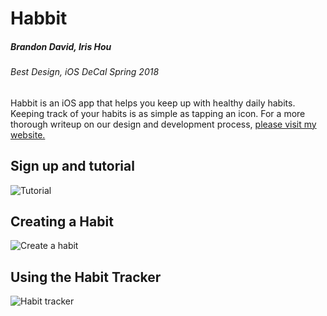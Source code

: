 # Habbit
##### Brandon David, Iris Hou
###### Best Design, iOS DeCal Spring 2018

Habbit is an iOS app that helps you keep up with healthy daily habits. Keeping track of your habits is as simple as tapping an icon. For a more thorough writeup on our design and development process, [please visit my website.](https://brandonhudavid.github.io/habbit.html)

## Sign up and tutorial 
![Tutorial](https://github.com/brandonhudavid/brandonhudavid.github.io/blob/master/css/src/habbit/habbit-tutorial.gif)

## Creating a Habit
![Create a habit](https://github.com/brandonhudavid/brandonhudavid.github.io/blob/master/css/src/habbit/habbit-perform.gif)

## Using the Habit Tracker
![Habit tracker](https://github.com/brandonhudavid/brandonhudavid.github.io/blob/master/css/src/habbit/habbit-tracker.gif)
